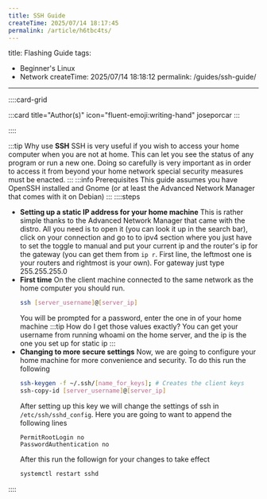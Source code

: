 ```yaml
---
title: SSH Guide
createTime: 2025/07/14 18:17:45
permalink: /article/h6tbc4ts/
---
```

title: Flashing Guide
tags:
  - Beginner's Linux
  - Network
createTime: 2025/07/14 18:18:12
permalink: /guides/ssh-guide/
---

::::card-grid

:::card title="Author(s)" icon="fluent-emoji:writing-hand"
joseporcar
:::

<!-- :::card title="Co-author(s)" icon="fluent-emoji:two-hearts"

::: -->

::::

<!-- end of card grid -->
:::tip Why use **SSH**
SSH is very useful if you wish to access your home computer when you are not at home. This can let you see the status of any program or run a new one. Doing so carefully is very important as in order to access it from beyond your home network special security measures must be enacted. 
:::
:::info Prerequisites
    This guide assumes you have OpenSSH installed and Gnome 
    (or at least the Advanced Network Manager that comes with it on Debian)
:::
::::steps
- **Setting up a static IP address for your home machine**
  This is rather simple thanks to the Advanced Network Manager that came with the distro. All you need is to open it (you can look it up in the search bar), click on your connection and go to to ipv4 section where you just have to set the toggle to manual and put your current ip and the router's ip for the gateway (you can get them from `ip r`. First line, the leftmost one is your routers and rightmost is your own). For gateway just type 255.255.255.0
- **First time**
  On the client machine connected to the same network as the home computer you should run.
  ```bash
  ssh [server_username]@[server_ip]
  ```
  You will be prompted for a password, enter the one in of your home machine
  :::tip How do I get those values exactly?
  You can get your username from running whoami on the home server, and the ip is the one you set up for static ip
  :::
- **Changing to more secure settings**
  Now, we are going to configure your home machine for more convenience and security. To do this run the following
  ```bash
  ssh-keygen -f ~/.ssh/[name_for_keys]; # Creates the client keys
  ssh-copy-id [server_username]@[server_ip]
  ```
  After setting up this key we will change the settings of ssh in `/etc/ssh/sshd_config`. Here you are going to want to append the following lines
  ```
  PermitRootLogin no
  PasswordAuthentication no
  ```
  After this run the followign for your changes to take effect
  ```bash
  systemctl restart sshd
  ```


::::